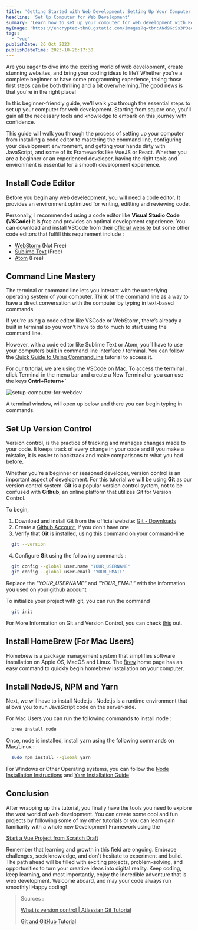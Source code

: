 ```yaml
---
title: 'Getting Started with Web Development: Setting Up Your Computer for React, Vue, and JavaScript Programming'
headline: 'Set Up Computer for Web Development'
summary: 'Learn how to set up your computer for web development with React, Vue, and JavaScript programming in this beginners guide.'
myImage: 'https://encrypted-tbn0.gstatic.com/images?q=tbn:ANd9GcSs3POeqwwwXbfJ_7hEDQGlKUxD_tc_B3jxNT2azHjjuFaw1GCP0usidCJkmFeZIVvHDX8&usqp=CAU'
tags:
  - "vue"
publishDate: 26 Oct 2023
publishDateTime: 2023-10-26:17:30
---
```


Are you eager to dive into the exciting world of web development, create stunning websites, and bring your coding ideas to life? Whether you're a complete beginner or have some programming experience, taking those first steps can be both thrilling and a bit overwhelming.The good news is that you're in the right place! 

In this beginner-friendly guide, we'll walk you through the essential steps to set up your computer for web development. Starting from square one, you'll gain all the necessary tools and knowledge to embark on this journey with confidence.

This guide will walk you through the process of setting up your computer from installing a code editor to mastering the command line, configuring your development environment, and getting your hands dirty with JavaScript, and some of its Frameworks like VueJS or React. Whether you are a beginner or an experienced developer, having the right tools and environment is essential for a smooth development experience.

## Install Code Editor
Before you begin any web develeopment, you will need a code editor. It provides an environment optimized for writing, editting and reviewing code. 

Personally, I recommended using a code editor like **Visual Studio Code (VSCode)** it is   *free*   and provides an optimal development experience. You can download and install VSCode from their [official website](https://code.visualstudio.com) but some other code editors that fulfill this requirement include :

- [WebStorm](https://www.jetbrains.com/webstorm/) (Not Free)
- [Sublime Text](https://www.sublimetext.com) (Free)
- [Atom](https://atom-editor.cc) (Free)

## Command Line Mastery
The terminal or command line lets you interact with the underlying operating system of your computer. Think of the command line as a way to have a direct conversation with the computer by typing in text-based commands.

If you’re using a code editor like VSCode or WebStorm, there’s already a built in terminal so you won’t have to do to much to start using the command line. 

However, with a code editor like Sublime Text or Atom, you’ll have to use your computers built in command line interface / terminal. You can follow the [Quick Guide to Using CommandLine](https://towardsdatascience.com/a-quick-guide-to-using-command-line-terminal-96815b97b955) tutorial to access it.

For our tutorial, we are using the VSCode on Mac. To access the terminal , click Terminal in the menu bar and create a New Terminal or you can use the keys  **Cntrl+Return+`**

![setup-computer-for-webdev](https://i.imgur.com/3kyXR4f.png)

A terminal window, will open up below and there you can begin typing in commands.

## Set Up Version Control
Version control, is the practice of tracking and manages changes made to your code. It keeps track of every change in your code and if you make a mistake, it is easier to backtrack and make comparisons to what you had before. 

Whether you're a beginner or seasoned developer, version control is an important aspect of development. For this tutorial we will be using **Git** as our version control system. **Git** is a popular version control system, not to be confused with **Github**, an online platform that utilizes Git for Version Control.

To begin,

1. Download and install Git from the official website: [Git - Downloads](https://git-scm.com/downloads)
2. Create a [Github Account](https://docs.github.com/en/get-started/onboarding/getting-started-with-your-github-account), if you don't have one 
3. Verify that **Git** is installed, using this command on your command-line

```bash
  git --version
```

4. Configure **Git** using the following commands :

```bash
  git config --global user.name "YOUR_USERNAME"
  git config --global user.email "YOUR_EMAIL"
```

Replace the *"YOUR_USERNAME"* and *"YOUR_EMAIL"* with the information you used on your github account 

To initialize your project with git, you can run the command

```bash
  git init
```

For More Information on Git and Version Control, you can check [this](https://www.freecodecamp.org/news/git-and-github-for-beginners/) out.

## Install HomeBrew (For Mac Users)
Homebrew is a package management system that simplifies software installation on Apple OS, MacOS and Linux. The [Brew](https://brew.sh) home page has an easy command to quickly begin homebrew installation on your computer.


## Install NodeJS, NPM and Yarn
Next, we will have to install Node.js . Node.js is a runtime environment that allows you to run JavaScript code on the server-side.

For Mac Users you can run the following commands to install node :

```bash
  brew install node
```

Once, node is installed, install yarn using the following commands on Mac/Linux :

```bash
  sudo npm install --global yarn
```

For Windows or Other Operating systems, you can follow the [Node Installation Instructions](https://docs.npmjs.com/downloading-and-installing-node-js-and-npm) and [Yarn Installation Guide](https://classic.yarnpkg.com/lang/en/docs/install/#windows-stable)


## Conclusion
After wrapping up this tutorial, you finally have the tools you need to explore the vast world of web development. You can create some cool and fun projects by following some of my other tutorials or you can learn gain familiarity with a whole new Development Framework using the 

[Start a Vue Project from Scratch Draft](/blog/start-vue-project-from-scratch)

Remember that learning and growth in this field are ongoing. Embrace challenges, seek knowledge, and don't hesitate to experiment and build. The path ahead will be filled with exciting projects, problem-solving, and opportunities to turn your creative ideas into digital reality. Keep coding, keep learning, and most importantly, enjoy the incredible adventure that is web development. Welcome aboard, and may your code always run smoothly! Happy coding!

> Sources : 
>
> [What is version control | Atlassian Git Tutorial](https://www.atlassian.com/git/tutorials/what-is-version-control)
>
> [Git and GitHub Tutorial](https://www.freecodecamp.org/news/git-and-github-for-beginners/)

